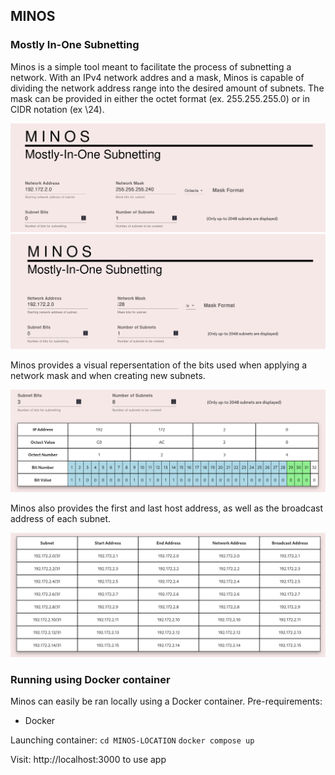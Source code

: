 ## MINOS
### Mostly In-One Subnetting
Minos is a simple tool meant to facilitate the process of subnetting a network. 
With an IPv4 network addres and a mask, Minos is capable of dividing the network 
address range into the desired amount of subnets. The mask can be provided in either the
octet format (ex. 255.255.255.0) or in CIDR notation (ex \24).

![image info](./images/mask_octect_format.jpg)
![images info](./images/mask_cidr_format.jpg)

Minos provides a visual repersentation of the bits used when applying a network mask 
and when creating new subnets. 

![images info](./images/minos_bit_table.jpg)

Minos also provides the first and last host address, as well as the broadcast address of each subnet.

![images info](./images/minos_subnet_table.jpg)

### Running using Docker container
Minos can easily be ran locally using a Docker container.
Pre-requirements:
* Docker

Launching container:
```cd MINOS-LOCATION```
```docker compose up```

Visit: http://localhost:3000 to use app
